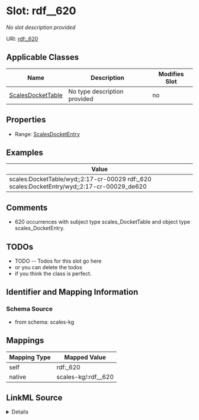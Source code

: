 

# Slot: rdf__620


_No slot description provided_





URI: [rdf:_620](http://www.w3.org/1999/02/22-rdf-syntax-ns#_620)



<!-- no inheritance hierarchy -->





## Applicable Classes

| Name | Description | Modifies Slot |
| --- | --- | --- |
| [ScalesDocketTable](../classes/ScalesDocketTable.md) | No type description provided |  no  |







## Properties

* Range: [ScalesDocketEntry](../classes/ScalesDocketEntry.md)






## Examples

| Value |
| --- |
| scales:DocketTable/wyd;;2:17-cr-00029 rdf:_620 scales:DocketEntry/wyd;;2:17-cr-00029_de620 |

## Comments

* 620 occurrences with subject type scales_DocketTable and object type scales_DocketEntry.

## TODOs

* TODO -- Todos for this slot go here
* or you can delete the todos
* if you think the class is perfect.

## Identifier and Mapping Information







### Schema Source


* from schema: scales-kg




## Mappings

| Mapping Type | Mapped Value |
| ---  | ---  |
| self | rdf:_620 |
| native | scales-kg/:rdf__620 |




## LinkML Source

<details>
```yaml
name: rdf__620
description: No slot description provided
todos:
- TODO -- Todos for this slot go here
- or you can delete the todos
- if you think the class is perfect.
comments:
- 620 occurrences with subject type scales_DocketTable and object type scales_DocketEntry.
examples:
- value: scales:DocketTable/wyd;;2:17-cr-00029 rdf:_620 scales:DocketEntry/wyd;;2:17-cr-00029_de620
from_schema: scales-kg
rank: 1000
slot_uri: rdf:_620
alias: rdf__620
domain_of:
- scales_DocketTable
range: scales_DocketEntry

```
</details>